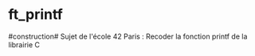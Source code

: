 # ft_printf
#construction#
Sujet de l'école 42 Paris : Recoder la fonction printf de la librairie C
